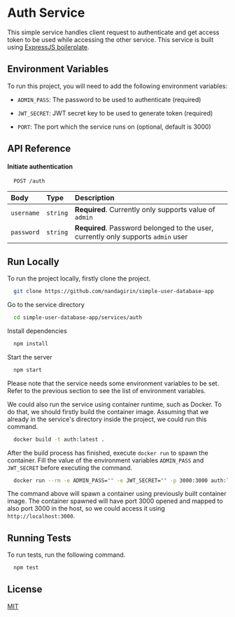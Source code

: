 
# Auth Service

This simple service handles client request to authenticate and get access token to be used while accessing the other service. This service is built using [ExpressJS boilerplate](https://expressjs.com/en/starter/generator.html).


## Environment Variables

To run this project, you will need to add the following environment variables:

- `ADMIN_PASS`: The password to be used to authenticate (required)

- `JWT_SECRET`: JWT secret key to be used to generate token (required)

- `PORT`: The port which the service runs on (optional, default is 3000)
## API Reference

#### Initiate authentication

```http
  POST /auth
```

|Body       |Type     |Description                                                                       |
|:--------- |:------- |:-------------------------------------------------------------------------------- |
|`username` |`string` |**Required**. Currently only supports value of `admin`                            |
|`password` |`string` |**Required**. Password belonged to the user, currently only supports `admin` user |



## Run Locally

To run the project locally, firstly clone the project.

```bash
  git clone https://github.com/nandagirin/simple-user-database-app
```

Go to the service directory

```bash
  cd simple-user-database-app/services/auth
```

Install dependencies

```bash
  npm install
```

Start the server

```bash
  npm start
```

Please note that the service needs some environment variables to be set. Refer to the previous section to see the list of environment variables.

We could also run the service using container runtime, such as Docker. To do that, we should firstly build the container image. Assuming that we already in the service's directory inside the project, we could run this command.

```bash
  docker build -t auth:latest .
```

After the build process has finished, execute `docker run` to spawn the container. Fill the value of the environment variables `ADMIN_PASS` and `JWT_SECRET` before executing the command.

```bash
  docker run --rm -e ADMIN_PASS="" -e JWT_SECRET="" -p 3000:3000 auth:latest
```

The command above will spawn a container using previously built container image. The container spawned will have port 3000 opened and mapped to also port 3000 in the host, so we could access it using `http://localhost:3000`.





## Running Tests

To run tests, run the following command.

```bash
  npm test
```


## License

[MIT](https://choosealicense.com/licenses/mit/)

